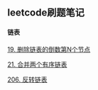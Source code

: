 ## leetcode刷题笔记

#### 链表

[19. 删除链表的倒数第N个节点](https://github.com/huster280/Learning-notes-form-zj/blob/master/leetcode%E5%88%B7%E9%A2%98%E7%AC%94%E8%AE%B0%E4%B9%8B%E9%93%BE%E8%A1%A8.md#19-%E5%88%A0%E9%99%A4%E9%93%BE%E8%A1%A8%E7%9A%84%E5%80%92%E6%95%B0%E7%AC%ACn%E4%B8%AA%E8%8A%82%E7%82%B9)



[21. 合并两个有序链表](https://github.com/huster280/Learning-notes-form-zj/blob/master/leetcode%E5%88%B7%E9%A2%98%E7%AC%94%E8%AE%B0%E4%B9%8B%E9%93%BE%E8%A1%A8.md#21-%E5%90%88%E5%B9%B6%E4%B8%A4%E4%B8%AA%E6%9C%89%E5%BA%8F%E9%93%BE%E8%A1%A8)



[206. 反转链表](https://github.com/huster280/Learning-notes-form-zj/blob/master/leetcode%E5%88%B7%E9%A2%98%E7%AC%94%E8%AE%B0%E4%B9%8B%E9%93%BE%E8%A1%A8.md#206-%E5%8F%8D%E8%BD%AC%E9%93%BE%E8%A1%A8)

